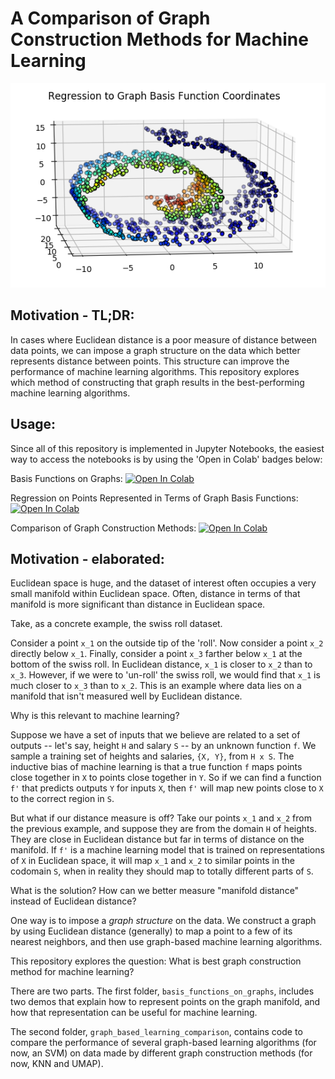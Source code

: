 # A Comparison of Graph Construction Methods for Machine Learning

![alt text](basis_functions_on_graphs/regress.png)

## Motivation - TL;DR:

In cases where Euclidean distance is a poor measure of distance between data points, we can impose a graph structure on the data which better represents distance between points. This structure can improve the performance of machine learning algorithms. This repository explores which method of constructing that graph results in the best-performing machine learning algorithms.

## Usage:

Since all of this repository is implemented in Jupyter Notebooks, the easiest way to access the notebooks is by using the 'Open in Colab' badges below:

Basis Functions on Graphs: [![Open In Colab](https://colab.research.google.com/assets/colab-badge.svg)](https://github.com/jastern33/umap-semi-supervised/blob/master/basis_functions_on_graphs/VisualizingBasisFunctionsOnGraphs.ipynb)

Regression on Points Represented in Terms of Graph Basis Functions: [![Open In Colab](https://colab.research.google.com/assets/colab-badge.svg)](https://github.com/jastern33/umap-semi-supervised/tree/master/basis_functions_on_graphs/graph_regression.ipynb)

Comparison of Graph Construction Methods: [![Open In Colab](https://colab.research.google.com/assets/colab-badge.svg)](https://github.com/jastern33/umap-semi-supervised/blob/master/graph_based_learning_comparison/learning_on_graphs.ipynb)

## Motivation - elaborated:

Euclidean space is huge, and the dataset of interest often occupies a very small manifold within Euclidean space. Often, distance in terms of that manifold is more significant than distance in Euclidean space.

Take, as a concrete example, the swiss roll dataset.

Consider a point `x_1` on the outside tip of the 'roll'. Now consider a point `x_2` directly below `x_1`. Finally, consider a point `x_3` farther below `x_1` at the bottom of the swiss roll. In Euclidean distance, `x_1` is closer to `x_2` than to `x_3`. However, if we were to 'un-roll' the swiss roll, we would find that `x_1` is much closer to `x_3` than to `x_2`. This is an example where data lies on a manifold that isn't measured well by Euclidean distance.

Why is this relevant to machine learning?

Suppose we have a set of inputs that we believe are related to a set of outputs -- let's say, height `H` and salary `S` -- by an unknown function `f`. We sample a training set of heights and salaries, `{X, Y}`, from `H x S`. The inductive bias of machine learning is that a true function `f` maps points close together in `X` to points close together in `Y`. So if we can find a function `f'` that predicts outputs `Y` for inputs `X`, then `f'` will map new points close to `X` to the correct region in `S`.

But what if our distance measure is off? Take our points `x_1` and `x_2` from the previous example, and suppose they are from the domain `H` of heights. They are close in Euclidean distance but far in terms of distance on the manifold. If `f'` is a machine learning model that is trained on representations of `X` in Euclidean space, it will map `x_1` and `x_2` to similar points in the codomain `S`, when in reality they should map to totally different parts of `S`.

What is the solution? How can we better measure "manifold distance" instead of Euclidean distance?

One way is to impose a *graph structure* on the data. We construct a graph by using Euclidean distance (generally) to map a point to a few of its nearest neighbors, and then use graph-based machine learning algorithms.

This repository explores the question: What is best graph construction method for machine learning? 

There are two parts. The first folder, `basis_functions_on_graphs`, includes two demos that explain how to represent points on the graph manifold, and how that representation can be useful for machine learning.

The second folder, `graph_based_learning_comparison`, contains code to compare the performance of several graph-based learning algorithms (for now, an SVM) on data made by different graph construction methods (for now, KNN and UMAP).
